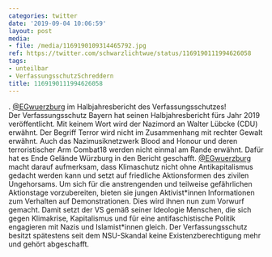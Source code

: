```yaml
---
categories: twitter
date: '2019-09-04 10:06:59'
layout: post
media:
- file: /media/1169190109314465792.jpg
ref: https://twitter.com/schwarzlichtwue/status/1169190111994626058
tags:
- unteilbar
- VerfassungsschutzSchreddern
title: 1169190111994626058
---
```

. [@EGwuerzburg](https://twitter.com/EGwuerzburg) im Halbjahresbericht des Verfassungsschutzes!  
Der Verfassungsschutz Bayern hat seinen Halbjahresbericht fürs Jahr 2019 veröffentlicht. Mit keinem Wort wird der Nazimord an Walter Lübcke (CDU) erwähnt. Der Begriff Terror wird nicht im Zusammenhang mit rechter Gewalt erwähnt. 
Auch das Nazimusiknetzwerk Blood and Honour und deren terroristischer Arm Combat18 werden nicht einmal am Rande erwähnt. 
Dafür hat es Ende Gelände Würzburg in den Bericht geschafft. [@EGwuerzburg](https://twitter.com/EGwuerzburg) macht darauf aufmerksam, dass Klimaschutz nicht ohne Antikapitalismus gedacht werden kann und setzt auf friedliche Aktionsformen des zivilen Ungehorsams. 
Um sich für die anstrengenden und teilweise gefährlichen Aktionstage vorzubereiten, bieten sie jungen Aktivist\*innen Informationen zum Verhalten auf Demonstrationen. Dies wird ihnen nun zum Vorwurf gemacht. 
Damit setzt der VS gemäß seiner Ideologie Menschen, die sich gegen Klimakrise, Kapitalismus und für eine antifaschistische Politik engagieren mit Nazis und Islamist\*innen gleich. 
Der Verfassungsschutz besitzt spätestens seit dem NSU-Skandal keine Existenzberechtigung mehr und gehört abgeschafft. 